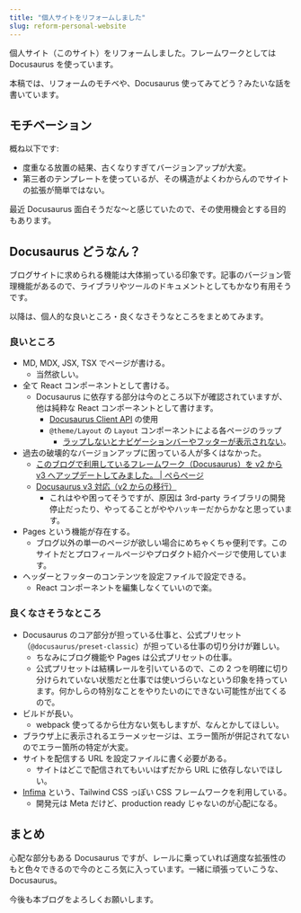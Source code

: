```yaml
---
title: "個人サイトをリフォームしました"
slug: reform-personal-website
---
```


個人サイト（このサイト）をリフォームしました。フレームワークとしては Docusaurus を使っています。

本稿では、リフォームのモチベや、Docusaurus 使ってみてどう？みたいな話を書いています。

<!-- truncate -->

## モチベーション

概ね以下です:

- 度重なる放置の結果、古くなりすぎてバージョンアップが大変。
- 第三者のテンプレートを使っているが、その構造がよくわからんのでサイトの拡張が簡単ではない。

最近 Docusaurus 面白そうだな〜と感じていたので、その使用機会とする目的もあります。

## Docusaurus どうなん？

ブログサイトに求められる機能は大体揃っている印象です。記事のバージョン管理機能があるので、ライブラリやツールのドキュメントとしてもかなり有用そうです。

以降は、個人的な良いところ・良くなさそうなところをまとめてみます。

### 良いところ

- MD, MDX, JSX, TSX でページが書ける。
  - 当然欲しい。
- 全て React コンポーネントとして書ける。
  - Docusaurus に依存する部分は今のところ以下が確認されていますが、他は純粋な React コンポーネントとして書けます。
    - [Docusaurus Client API](https://docusaurus.io/docs/docusaurus-core) の使用
    - `@theme/Layout` の `Layout` コンポーネントによる各ページのラップ
      - [ラップしないとナビゲーションバーやフッターが表示されない](https://docusaurus.io/docs/creating-pages#add-a-react-page)。
- 過去の破壊的なバージョンアップに困っている人が多くはなかった。
  - [このブログで利用しているフレームワーク（Docusaurus）を v2 から v3 へアップデートしてみました。 | ぺらページ](https://perapera.faqt.jp/blog/docusaurus-update-guide)
  - [Docusaurus v3 対応（v2 からの移行）](https://zenn.dev/tmd45/scraps/2e111c20e4ef96)
    - これはやや困ってそうですが、原因は 3rd-party ライブラリの開発停止だったり、やってることがややハッキーだからかなと思っています。
- Pages という機能が存在する。
  - ブログ以外の単一のページが欲しい場合にめちゃくちゃ便利です。このサイトだとプロフィールページやプロダクト紹介ページで使用しています。
- ヘッダーとフッターのコンテンツを設定ファイルで設定できる。
  - React コンポーネントを編集しなくていいので楽。

### 良くなさそうなところ

- Docusaurus のコア部分が担っている仕事と、公式プリセット（`@docusaurus/preset-classic`）が担っている仕事の切り分けが難しい。
  - ちなみにブログ機能や Pages は公式プリセットの仕事。
  - 公式プリセットは結構レールを引いているので、この 2 つを明確に切り分けられていない状態だと仕事では使いづらいなという印象を持っています。何かしらの特別なことをやりたいのにできない可能性が出てくるので。
- ビルドが長い。
  - webpack 使ってるから仕方ない気もしますが、なんとかしてほしい。
- ブラウザ上に表示されるエラーメッセージは、エラー箇所が併記されてないのでエラー箇所の特定が大変。
- サイトを配信する URL を設定ファイルに書く必要がある。
  - サイトはどこで配信されてもいいはずだから URL に依存しないでほしい。
- [Infima](https://infima.dev/) という、Tailwind CSS っぽい CSS フレームワークを利用している。
  - 開発元は Meta だけど、production ready じゃないのが心配になる。

## まとめ

心配な部分もある Docusaurus ですが、レールに乗っていれば適度な拡張性のもと色々できるので今のところ気に入っています。一緒に頑張っていこうな、Docusaurus。

今後も本ブログをよろしくお願いします。
